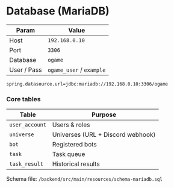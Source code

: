 # Database (MariaDB)

| Param        | Value |
|--------------|-------|
| Host         | `192.168.0.10` |
| Port         | `3306` |
| Database     | `ogame` |
| User / Pass  | `ogame_user` / `example` |

```
spring.datasource.url=jdbc:mariadb://192.168.0.10:3306/ogame
```

### Core tables
| Table | Purpose |
|-------|---------|
| `user_account` | Users & roles |
| `universe`     | Universes (URL + Discord webhook) |
| `bot`          | Registered bots |
| `task`         | Task queue |
| `task_result`  | Historical results |

Schema file: `/backend/src/main/resources/schema-mariadb.sql`
